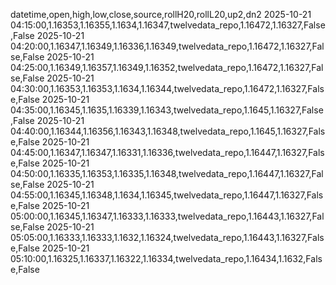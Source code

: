 datetime,open,high,low,close,source,rollH20,rollL20,up2,dn2
2025-10-21 04:15:00,1.16353,1.16355,1.1634,1.16347,twelvedata_repo,1.16472,1.16327,False,False
2025-10-21 04:20:00,1.16347,1.16349,1.16336,1.16349,twelvedata_repo,1.16472,1.16327,False,False
2025-10-21 04:25:00,1.16349,1.16357,1.16349,1.16352,twelvedata_repo,1.16472,1.16327,False,False
2025-10-21 04:30:00,1.16353,1.16353,1.1634,1.16344,twelvedata_repo,1.16472,1.16327,False,False
2025-10-21 04:35:00,1.16345,1.1635,1.16339,1.16343,twelvedata_repo,1.1645,1.16327,False,False
2025-10-21 04:40:00,1.16344,1.16356,1.16343,1.16348,twelvedata_repo,1.1645,1.16327,False,False
2025-10-21 04:45:00,1.16347,1.16347,1.16331,1.16336,twelvedata_repo,1.16447,1.16327,False,False
2025-10-21 04:50:00,1.16335,1.16353,1.16335,1.16348,twelvedata_repo,1.16447,1.16327,False,False
2025-10-21 04:55:00,1.16345,1.16348,1.1634,1.16345,twelvedata_repo,1.16447,1.16327,False,False
2025-10-21 05:00:00,1.16345,1.16347,1.16333,1.16333,twelvedata_repo,1.16443,1.16327,False,False
2025-10-21 05:05:00,1.16333,1.16333,1.1632,1.16324,twelvedata_repo,1.16443,1.16327,False,False
2025-10-21 05:10:00,1.16325,1.16337,1.16322,1.16334,twelvedata_repo,1.16434,1.1632,False,False

